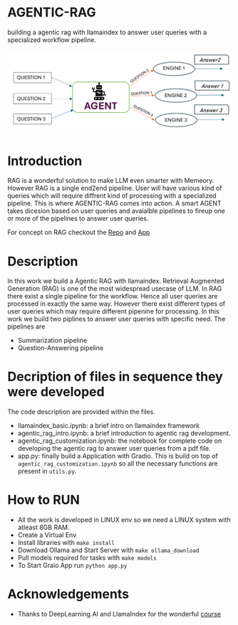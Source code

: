# AGENTIC-RAG
building a agentic rag with llamaindex to answer user queries with a specialized workflow pipeline.

![alt text](https://github.com/swastikmaiti/AGENTIC-RAG/blob/60c5c4efca56eb535901cbed9b4d2d577712c9b4/agentic_rag-1.png)


# Introduction 
RAG is a wonderful solution to make LLM even smarter with Memeory. However RAG is a single end2end pipeline. User will have various kind of queries which will 
require diffrent kind of processing with a specialized pipeline. This is where AGENTIC-RAG comes into action. A smart AGENT takes dicesion based on user queries and avaialble pipelines to 
fireup one or more of the pipelines to answer user queries.

For concept on RAG checkout the [Repo](https://github.com/swastikmaiti/digital_research_guide.git) and [App](https://huggingface.co/spaces/SwastikM/RA)

# Description
In this work we build a Agentic RAG with llamaindex. Retrieval Augmented Generation (RAG) is one of the most widespread usecase of LLM.
In RAG there exist a single pipeline for the workflow. Hence all user queries are processed in exactly the same way. However there exist different types 
of user queries which may require different pipenine for processing. In this work we build two piplines to answer user queries with specific need. The pipelines are
- Summarization pipeline
- Question-Answering pipeline

# Decription of files in sequence they were developed
The code description are provided within the files.
- llamaindex_basic.ipynb: a brief intro on llamaindex framework
- agentic_rag_intro.ipynb: a brief introduction to agentic rag development.
- agentic_rag_customization.ipynb: the notebook for complete code on developing the agentic rag to answer user queries from a pdf file.
- app.py: finally build a Application with Gradio. This is build on top of `agentic_rag_customization.ipynb` so all the necessary functions are present in `utils.py`.

# How to RUN
- All the work is developed in LINUX env so we need a LINUX system with atleast 8GB RAM.
- Create a Virtual Env
- Install libraries with `make install`
- Download Ollama and Start Server with `make ollama_download`
- Pull models required for tasks with `make models`
- To Start Graio App run `python app.py`

# Acknowledgements
- Thanks to DeepLearning.AI and LlamaIndex for the wonderful [course](https://www.deeplearning.ai/short-courses/building-agentic-rag-with-llamaindex/?utm_campaign=llamaindexC2-launch&utm_medium=headband&utm_source=dlai-homepage) 

